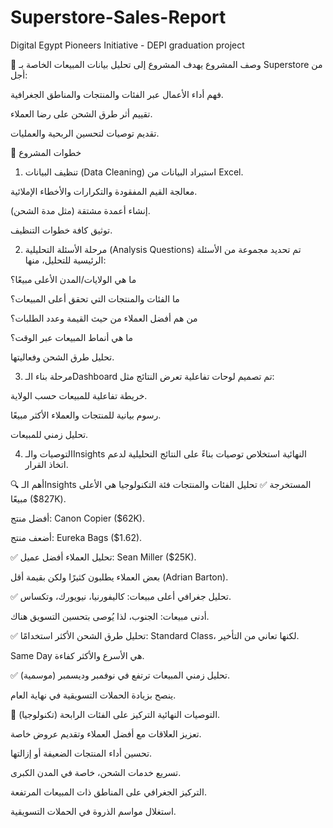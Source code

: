 # Superstore-Sales-Report
Digital Egypt Pioneers Initiative - DEPI graduation project

📝 وصف المشروع
يهدف المشروع إلى تحليل بيانات المبيعات الخاصة بـ Superstore من أجل:

فهم أداء الأعمال عبر الفئات والمنتجات والمناطق الجغرافية.

تقييم أثر طرق الشحن على رضا العملاء.

تقديم توصيات لتحسين الربحية والعمليات.

🧭 خطوات المشروع
1. تنظيف البيانات (Data Cleaning)
استيراد البيانات من Excel.

معالجة القيم المفقودة والتكرارات والأخطاء الإملائية.

إنشاء أعمدة مشتقة (مثل مدة الشحن).

توثيق كافة خطوات التنظيف.

2. مرحلة الأسئلة التحليلية (Analysis Questions)
تم تحديد مجموعة من الأسئلة الرئيسية للتحليل، منها:

ما هي الولايات/المدن الأعلى مبيعًا؟

ما الفئات والمنتجات التي تحقق أعلى المبيعات؟

من هم أفضل العملاء من حيث القيمة وعدد الطلبات؟

ما هي أنماط المبيعات عبر الوقت؟

تحليل طرق الشحن وفعاليتها.

3. مرحلة بناء الـDashboard
تم تصميم لوحات تفاعلية تعرض النتائج مثل:

خريطة تفاعلية للمبيعات حسب الولاية.

رسوم بيانية للمنتجات والعملاء الأكثر مبيعًا.

تحليل زمني للمبيعات.

4. التوصيات والـInsights النهائية
استخلاص توصيات بناءً على النتائج التحليلية لدعم اتخاذ القرار.

🔍 أهم الـInsights المستخرجة
✅ تحليل الفئات والمنتجات
فئة التكنولوجيا هي الأعلى مبيعًا ($827K).

أفضل منتج: Canon Copier ($62K).

أضعف منتج: Eureka Bags ($1.62).

✅ تحليل العملاء
أفضل عميل: Sean Miller ($25K).

بعض العملاء يطلبون كثيرًا ولكن بقيمة أقل (Adrian Barton).

✅ تحليل جغرافي
أعلى مبيعات: كاليفورنيا، نيويورك، وتكساس.

أدنى مبيعات: الجنوب، لذا يُوصى بتحسين التسويق هناك.

✅ تحليل طرق الشحن
الأكثر استخدامًا: Standard Class، لكنها تعاني من التأخير.

Same Day هي الأسرع والأكثر كفاءة.

✅ تحليل زمني
المبيعات ترتفع في نوفمبر وديسمبر (موسمية).

ينصح بزيادة الحملات التسويقية في نهاية العام.

📌 التوصيات النهائية
التركيز على الفئات الرابحة (تكنولوجيا).

تعزيز العلاقات مع أفضل العملاء وتقديم عروض خاصة.

تحسين أداء المنتجات الضعيفة أو إزالتها.

تسريع خدمات الشحن، خاصة في المدن الكبرى.

التركيز الجغرافي على المناطق ذات المبيعات المرتفعة.

استغلال مواسم الذروة في الحملات التسويقية.

